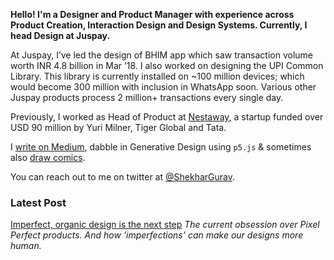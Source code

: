 **Hello! I'm a Designer and Product Manager with experience across Product Creation, Interaction Design and Design Systems. Currently, I head Design at Juspay.**


At Juspay, I’ve led the design of BHIM app which saw transaction volume worth INR 4.8 billion in Mar ’18. I also worked on designing the UPI Common Library. This library is currently installed on ~100 million devices; which would become 300 million with inclusion in WhatsApp soon. Various other Juspay products process 2 million+ transactions every single day.

Previously, I worked as Head of Product at [Nestaway](https://www.nestaway.com/), a startup funded over USD 90 million by Yuri Milner, Tiger Global and Tata.

I [write on Medium](https://medium.com/@shekhargurav), dabble in Generative Design using `p5.js` & sometimes also [draw comics](https://yourstory.com/author/shekhar-gurav). 

You can reach out to me on twitter at [@ShekharGurav](http://twitter.com/ShekharGurav).


### Latest Post
[Imperfect, organic design is the next step](https://uxdesign.cc/imperfect-organic-design-is-the-next-step-f16942ca79b2)
*The current obsession over Pixel Perfect products. And how ‘imperfections’ can make our designs more human.*
